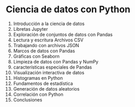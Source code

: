 # Ciencia de datos con Python

1. Introducción a la ciencia de datos
2. Libretas Jupyter
3. Exploración de conjuntos de datos con Pandas
4.  Lectura y escritura Archivos CSV
5.  Trabajando con archivos JSON
6.  Marcos de datos con Pandas 
7.  Gráficas con Seaborn
8.  Limpieza de datos con Pandas y NumPy
9.  características especiales de Pandas
10. Visualización interactiva de datos
11. Histogramas en Python
12. Fundamentos de estadística
13. Generación de datos aleatorios
14. Correlación con Python
15. Conclusiones